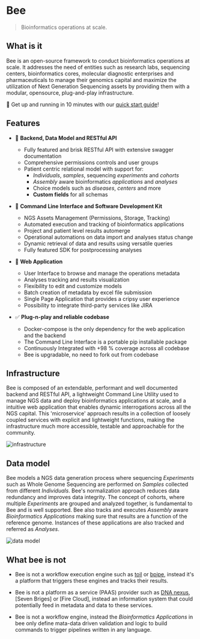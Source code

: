 # Bee

> Bioinformatics operations at scale.

## What is it

Bee is an open-source framework to conduct bioinformatics operations at scale. It addresses the need of entities such as research labs, sequencing centers, bioinformatics cores, molecular diagnostic enterprises and pharmaceuticals to manage their genomics capital and maximize the utilization of Next Generation Sequencing assets by providing them with a modular, opensource, plug-and-play infrastructure.

🚀 Get up and running in 10 minutes with our [quick start guide](tutorials/quick_start)!

## Features

* 👾 **Backend, Data Model and RESTful API**
    * Fully featured and brisk RESTful API with extensive swagger documentation
    * Comprehensive permissions controls and user groups
    * Patient centric relational model with support for:
        * *Individuals*, *samples*, sequencing *experiments* and *cohorts*
        * *Assembly* aware bioinformatics *applications* and *analyses*
        * Choice models such as *diseases*, *centers* and more
        * **Custom fields** for all schemas

* 🤖 **Command Line Interface and Software Development Kit**
    * NGS Assets Management (Permissions, Storage, Tracking)
    * Automated execution and tracking of bioinformatics applications
    * Project and patient level results automerge
    * Operational automations on data import and analyses status change
    * Dynamic retrieval of data and results using versatile queries
    * Fully featured SDK for postprocessing analyses

* 🚀 **Web Application**
    * User Interface to browse and manage the operations metadata
    * Analyses tracking and results visualization
    * Flexibility to edit and customize models
    * Batch creation of metadata by excel file submission
    * Single Page Application that provides a cripsy user experience
    * Possibility to integrate third-party services like JIRA

* ✅ **Plug-n-play and reliable codebase**
    * Docker-compose is the only dependency for the web application and the backend
    * The Command Line Interface is a portable pip installable package
    * Continuously Integrated with +98 % coverage across all codebase
    * Bee is upgradable, no need to fork out from codebase

## Infrastructure

Bee is composed of an extendable, performant and well documented backend and RESTful API, a lightweight Command Line Utility used to manage NGS data and deploy bioinformatics applications at scale, and a intuitive web application that enables dynamic interrogations across all the NGS capital. This 'microservice' approach results in a collection of loosely coupled services with explicit and lightweight functions, making the infrastructure much more accessible, testable and approachable for the community.

![infrastructure]

## Data model

Bee models a NGS data generation process where sequencing *Experiments* such as Whole Genome Sequencing are performed on *Samples* collected from different *Individuals*. Bee's normalization approach reduces data redundancy and improves data integrity. The concept of cohorts, where multiple *Experiments* are grouped and analyzed together, is fundamental to Bee and is well supported. Bee also tracks and executes *Assembly* aware *Bioinformatics Applications* making sure that results are a function of the reference genome. Instances of these applications are also tracked and referred as *Analyses*.

![data model]

## What bee is not

* Bee is not a workflow execution engine such as [toil] or [bpipe], instead it's a platform that triggers these engines and tracks their results.

* Bee is not a platform as a service (PAAS) provider such as [DNA nexus], [Seven Briges] or [Fire Cloud], instead an information system that could potentially feed in metadata and data to these services.

* Bee is not a workflow engine, instead the *Bioinformatics Applications* in bee only define mata-data driven validation and logic to build commands to trigger pipelines written in any language.

[data model]: https://docs.google.com/drawings/d/e/2PACX-1vTfH_lsxbY2RtIS56F_r3FFQEdC1JghHWU5HWG3J5-TLo59FMKuFWIgBaHdJaNO1L-2muoVLIPxWFwg/pub?w=1102&h=484
[infrastructure]: https://docs.google.com/drawings/d/e/2PACX-1vQF28gk8NrZ8nZXi7w8trxHWZRc-j-hWYec3UWdNbXY1WAgT8SNMIZX3B5KEaQ7iEPVzpfj2HAmIpwu/pub?w=1101&h=625

[dna nexus]: https://www.dnanexus.com
[toil]: https://github.com/DataBiosphere/toil
[bpipe]: https://github.com/ssadedin/bpipe
